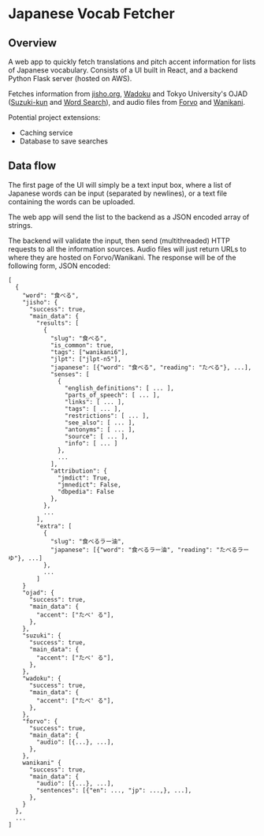 # Japanese Vocab Fetcher

## Overview

A web app to quickly fetch translations and pitch accent information for lists of Japanese
vocabulary. Consists of a UI built in React, and a backend Python Flask server (hosted on AWS).

Fetches information from [jisho.org](jisho.org), [Wadoku](wadoku.de) and Tokyo
University's OJAD ([Suzuki-kun](http://www.gavo.t.u-tokyo.ac.jp/ojad/eng/phrasing/index) and
[Word Search](http://www.gavo.t.u-tokyo.ac.jp/ojad/search)), and audio files from
[Forvo](forvo.com) and [Wanikani](wanikani.com).

Potential project extensions:
- Caching service
- Database to save searches


## Data flow

The first page of the UI will simply be a text input box, where a list of Japanese words can be
input (separated by newlines), or a text file containing the words can be uploaded.

The web app will send the list to the backend as a JSON encoded array of strings.

The backend will validate the input, then send (multithreaded) HTTP requests to all the information
sources. Audio files will just return URLs to where they are hosted on Forvo/Wanikani. The response
will be of the following form, JSON encoded:

```
[
  {
    "word": "食べる",
    "jisho": {
      "success": true,
      "main_data": {
        "results": [
          {
            "slug": "食べる",
            "is_common": true,
            "tags": ["wanikani6"],
            "jlpt": ["jlpt-n5"],
            "japanese": [{"word": "食べる", "reading": "たべる"}, ...],
            "senses": [
              {
                "english_definitions": [ ... ],
                "parts_of_speech": [ ... ],
                "links": [ ... ],
                "tags": [ ... ],
                "restrictions": [ ... ],
                "see_also": [ ... ],
                "antonyms": [ ... ],
                "source": [ ... ],
                "info": [ ... ]
              },
              ...
            ],
            "attribution": {
              "jmdict": True,
              "jmnedict": False,
              "dbpedia": False
            },
          },
          ...
        ],
        "extra": [
          {
            "slug": "食べるラー油",
            "japanese": [{"word": "食べるラー油", "reading": "たべるラーゆ"}, ...]
          },
          ...
        ]
    }
    "ojad": {
      "success": true,
      "main_data": {
        "accent": ["たべ' る"],
      },
    },
    "suzuki": {
      "success": true,
      "main_data": {
        "accent": ["たべ' る"],
      },
    },
    "wadoku": {
      "success": true,
      "main_data": {
        "accent": ["たべ' る"],
      },
    },
    "forvo": {
      "success": true,
      "main_data": {
        "audio": [{...}, ...],
      },
    },
    wanikani" {
      "success": true,
      "main_data": {
        "audio": [{...}, ...],
        "sentences": [{"en": ..., "jp": ...,}, ...],
      },
    }
  },
  ...
]
```
